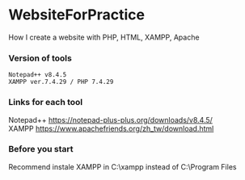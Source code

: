 # WebsiteForPractice
How I create a website with PHP, HTML, XAMPP, Apache

### Version of tools
```
Notepad++ v8.4.5  
XAMPP ver.7.4.29 / PHP 7.4.29  
```
### Links for each tool  
Notepad++ <https://notepad-plus-plus.org/downloads/v8.4.5/>  
XAMPP <https://www.apachefriends.org/zh_tw/download.html>  
  
### Before you start  
Recommend instale XAMPP in C:\xampp instead of C:\Program Files
